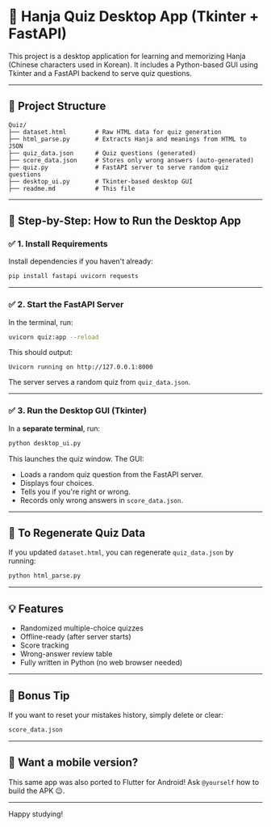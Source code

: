 
# 🧠 Hanja Quiz Desktop App (Tkinter + FastAPI)

This project is a desktop application for learning and memorizing Hanja (Chinese characters used in Korean). It includes a Python-based GUI using Tkinter and a FastAPI backend to serve quiz questions.

---

## 📁 Project Structure

```
Quiz/
├── dataset.html        # Raw HTML data for quiz generation
├── html_parse.py       # Extracts Hanja and meanings from HTML to JSON
├── quiz_data.json      # Quiz questions (generated)
├── score_data.json     # Stores only wrong answers (auto-generated)
├── quiz.py             # FastAPI server to serve random quiz questions
├── desktop_ui.py       # Tkinter-based desktop GUI
├── readme.md           # This file
```

---

## 🧪 Step-by-Step: How to Run the Desktop App

### ✅ 1. Install Requirements
Install dependencies if you haven't already:

```bash
pip install fastapi uvicorn requests
```

---

### ✅ 2. Start the FastAPI Server

In the terminal, run:

```bash
uvicorn quiz:app --reload
```

This should output:

```
Uvicorn running on http://127.0.0.1:8000
```

The server serves a random quiz from `quiz_data.json`.

---

### ✅ 3. Run the Desktop GUI (Tkinter)

In a **separate terminal**, run:

```bash
python desktop_ui.py
```

This launches the quiz window. The GUI:
- Loads a random quiz question from the FastAPI server.
- Displays four choices.
- Tells you if you're right or wrong.
- Records only wrong answers in `score_data.json`.

---

## 🔁 To Regenerate Quiz Data

If you updated `dataset.html`, you can regenerate `quiz_data.json` by running:

```bash
python html_parse.py
```

---

## 💡 Features

- Randomized multiple-choice quizzes
- Offline-ready (after server starts)
- Score tracking
- Wrong-answer review table
- Fully written in Python (no web browser needed)

---

## 🧠 Bonus Tip

If you want to reset your mistakes history, simply delete or clear:

```bash
score_data.json
```

---

## 📱 Want a mobile version?

This same app was also ported to Flutter for Android!
Ask `@yourself` how to build the APK 😉.

---

Happy studying!
